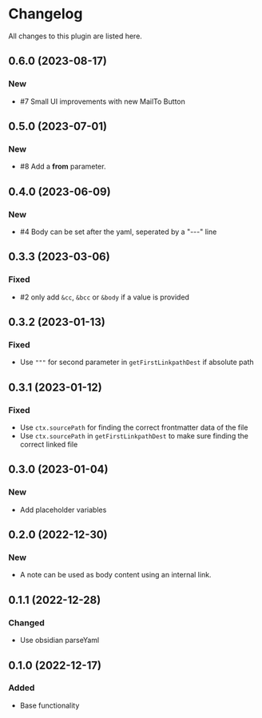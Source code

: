 # Changelog

All changes to this plugin are listed here.

## 0.6.0 (2023-08-17)

### New

- #7 Small UI improvements with new MailTo Button

## 0.5.0 (2023-07-01)

### New

- #8 Add a **from** parameter.

## 0.4.0 (2023-06-09)

### New

- #4 Body can be set after the yaml, seperated by a "---" line

## 0.3.3 (2023-03-06)

### Fixed

- #2 only add `&cc`, `&bcc` or `&body` if a value is provided

## 0.3.2 (2023-01-13)

### Fixed

- Use `"""` for second parameter in `getFirstLinkpathDest` if absolute path  

## 0.3.1 (2023-01-12)

### Fixed

- Use `ctx.sourcePath` for finding the correct frontmatter data of the file
- Use `ctx.sourcePath` in `getFirstLinkpathDest` to make sure finding the correct linked file

## 0.3.0 (2023-01-04)

### New

- Add placeholder variables

## 0.2.0 (2022-12-30)

### New

- A note can be used as body content using an internal link.

## 0.1.1 (2022-12-28)

### Changed

- Use obsidian parseYaml

## 0.1.0 (2022-12-17)

### Added

- Base functionality
